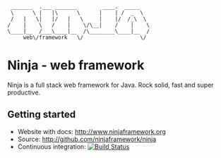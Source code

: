      _______  .___ _______        ____.  _____   
     \      \ |   |\      \      |    | /  _  \  
     /   |   \|   |/   |   \     |    |/  /_\  \ 
    /    |    \   /    |    \/\__|    /    |    \
    \____|__  /___\____|__  /\________\____|__  /
         web\/framework   \/                  \/ 
        


Ninja - web framework
=====================

Ninja is a full stack web framework for Java.
Rock solid, fast and super productive.

Getting started
---------------
- Website with docs: http://www.ninjaframework.org
- Source: http://github.com/ninjaframework/ninja
- Continuous integration: [![Build Status](http://buildhive.cloudbees.com/job/ninjaframework/job/ninja/badge/icon)](http://buildhive.cloudbees.com/job/ninjaframework/job/ninja/)




